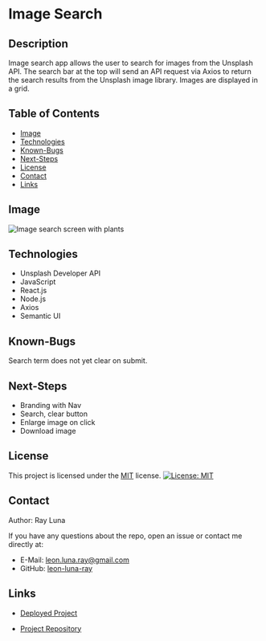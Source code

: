 # Image Search

## Description

Image search app allows the user to search for images from the Unsplash API. The search bar at the top will send an API request via Axios to return the search results from the Unsplash image library. Images are displayed in a grid.

## Table of Contents

- [Image](#image)
- [Technologies](#technologies)
- [Known-Bugs](#known-bugs)
- [Next-Steps](#next-steps)
- [License](#license)
- [Contact](#contact)
- [Links](#links)

## Image

![Image search screen with plants](./public/assets/img/image-search.png)

## Technologies

- Unsplash Developer API
- JavaScript
- React.js
- Node.js
- Axios
- Semantic UI

## Known-Bugs

Search term does not yet clear on submit.

## Next-Steps

- Branding with Nav
- Search, clear button
- Enlarge image on click
- Download image

## License

This project is licensed under the [MIT](https://opensource.org/licenses/MIT) license.
[![License: MIT](https://img.shields.io/badge/License-MIT-yellow.svg)](https://opensource.org/licenses/MIT)

## Contact

Author: Ray Luna

If you have any questions about the repo, open an issue or contact me directly at:

- E-Mail: leon.luna.ray@gmail.com
- GitHub: [leon-luna-ray](https://github.com/leon-luna-ray)

## Links

- [Deployed Project](n/a)

- [Project Repository](https://github.com/leon-luna-ray/image-search)
